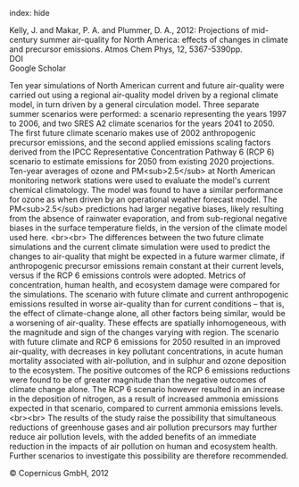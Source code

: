 index: hide

<div class="Citation">

  <div class="Citation-body">
    <div class="Citation-text">Kelly, J. and Makar, P. A. and Plummer, D. A., 2012: Projections of mid-century summer air-quality for North America: effects of changes in climate and precursor emissions. <span class="Article-journal">Atmos Chem Phys, </span><span class="Article-volume">12, </span>5367-5390pp.</div>
    <div class="Citation-links">
      <div class="CitationLink" data-href="https://doi.org/10.5194/acp-12-5367-2012">
        <div class="CitationLink-icon CitationLink-Doi"></div>
        <div class="CitationLink-text">DOI</div>
      </div>
      <div class="CitationLink" data-href="https://scholar.google.com/scholar?q=10.5194/acp-12-5367-2012">
        <div class="CitationLink-icon CitationLink-Scholar"></div>
        <div class="CitationLink-text">Google Scholar</div>
      </div>
    </div>
  </div>
</div>

Ten year simulations of North American current and future air-quality were carried out using a regional air-quality model driven by a regional climate model, in turn driven by a general circulation model. Three separate summer scenarios were performed: a scenario representing the years 1997 to 2006, and two SRES A2 climate scenarios for the years 2041 to 2050. The first future climate scenario makes use of 2002 anthropogenic precursor emissions, and the second applied emissions scaling factors derived from the IPCC Representative Concentration Pathway 6 (RCP 6) scenario to estimate emissions for 2050 from existing 2020 projections. Ten-year averages of ozone and PM&lt;sub&gt;2.5&lt;/sub&gt; at North American monitoring network stations were used to evaluate the model's current chemical climatology. The model was found to have a similar performance for ozone as when driven by an operational weather forecast model. The PM&lt;sub&gt;2.5&lt;/sub&gt; predictions had larger negative biases, likely resulting from the absence of rainwater evaporation, and from sub-regional negative biases in the surface temperature fields, in the version of the climate model used here. &lt;br&gt;&lt;br&gt; The differences between the two future climate simulations and the current climate simulation were used to predict the changes to air-quality that might be expected in a future warmer climate, if anthropogenic precursor emissions remain constant at their current levels, versus if the RCP 6 emissions controls were adopted. Metrics of concentration, human health, and ecosystem damage were compared for the simulations. The scenario with future climate and current anthropogenic emissions resulted in worse air-quality than for current conditions – that is, the effect of climate-change alone, all other factors being similar, would be a worsening of air-quality. These effects are spatially inhomogeneous, with the magnitude and sign of the changes varying with region. The scenario with future climate and RCP 6 emissions for 2050 resulted in an improved air-quality, with decreases in key pollutant concentrations, in acute human mortality associated with air-pollution, and in sulphur and ozone deposition to the ecosystem. The positive outcomes of the RCP 6 emissions reductions were found to be of greater magnitude than the negative outcomes of climate change alone. The RCP 6 scenario however resulted in an increase in the deposition of nitrogen, as a result of increased ammonia emissions expected in that scenario, compared to current ammonia emissions levels. &lt;br&gt;&lt;br&gt; The results of the study raise the possibility that simultaneous reductions of greenhouse gases and air pollution precursors may further reduce air pollution levels, with the added benefits of an immediate reduction in the impacts of air pollution on human and ecosystem health. Further scenarios to investigate this possibility are therefore recommended.

<div class="Citation-copy">
&copy; Copernicus GmbH, 2012
</div>